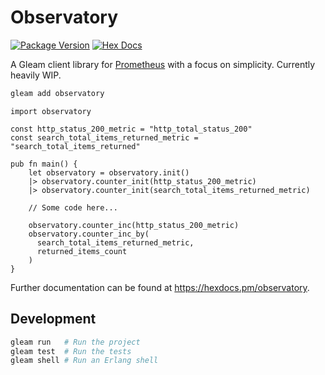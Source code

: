 # Observatory

[![Package Version](https://img.shields.io/hexpm/v/observatory)](https://hex.pm/packages/observatory)
[![Hex Docs](https://img.shields.io/badge/hex-docs-ffaff3)](https://hexdocs.pm/observatory/)

A Gleam client library for [Prometheus](https://prometheus.io) with a focus on simplicity. Currently heavily WIP.

```sh
gleam add observatory
```
```gleam
import observatory

const http_status_200_metric = "http_total_status_200"
const search_total_items_returned_metric = "search_total_items_returned"

pub fn main() {
    let observatory = observatory.init()
    |> observatory.counter_init(http_status_200_metric)
    |> observatory.counter_init(search_total_items_returned_metric)
    
    // Some code here...
    
    observatory.counter_inc(http_status_200_metric)
    observatory.counter_inc_by(
      search_total_items_returned_metric, 
      returned_items_count
    )
}
```

Further documentation can be found at <https://hexdocs.pm/observatory>.

## Development

```sh
gleam run   # Run the project
gleam test  # Run the tests
gleam shell # Run an Erlang shell
```
